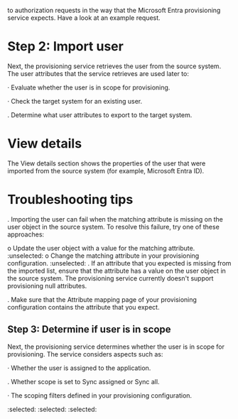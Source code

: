 to authorization requests in the way that the Microsoft Entra provisioning service expects. Have a look at an example request.


# Step 2: Import user

Next, the provisioning service retrieves the user from the source system. The user attributes that the service retrieves are used later to:

· Evaluate whether the user is in scope for provisioning.

· Check the target system for an existing user.

. Determine what user attributes to export to the target system.


# View details

The View details section shows the properties of the user that were imported from the source system (for example, Microsoft Entra ID).


# Troubleshooting tips

. Importing the user can fail when the matching attribute is missing on the user object in the source system. To resolve this failure, try one of these approaches:

o Update the user object with a value for the matching attribute.
 :unselected:
o Change the matching attribute in your provisioning configuration.
 :unselected:
. If an attribute that you expected is missing from the imported list, ensure that the attribute has a value on the user object in the source system. The provisioning service currently doesn't support provisioning null attributes.

. Make sure that the Attribute mapping page of your provisioning configuration contains the attribute that you expect.


## Step 3: Determine if user is in scope

Next, the provisioning service determines whether the user is in scope for provisioning. The service considers aspects such as:

· Whether the user is assigned to the application.

. Whether scope is set to Sync assigned or Sync all.

· The scoping filters defined in your provisioning configuration.

<!-- PageFooter="View details" -->
:selected: :selected: :selected: